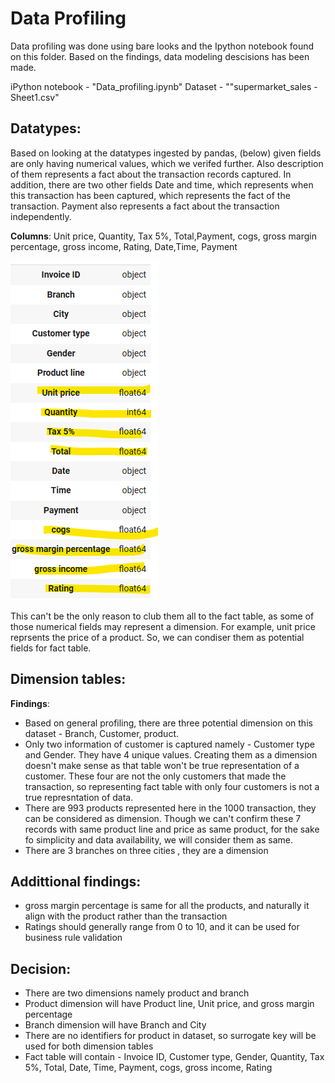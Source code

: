 # Data Profiling

Data profiling was done using bare looks and the Ipython notebook found on this folder. Based on the findings, data modeling descisions has been made.

iPython notebook - "Data_profiling.ipynb"
Dataset - ""supermarket_sales - Sheet1.csv"

## Datatypes:

Based on looking at the datatypes ingested by pandas, (below) given fields are only having numerical values, which we verifed further. Also description of them represents a fact about the transaction records captured. In addition, there are two other fields Date and time, which represents when this transaction has been captured, which represents the fact of the transaction. Payment also represents a fact about the transaction independently. 

**Columns**: Unit price, Quantity, Tax 5%, Total,Payment, cogs, gross margin percentage, gross income, Rating, Date,Time, Payment

![image info](./images/data_type.png)

This can't be the only reason to club them all to the fact table, as some of those numerical fields may represent a dimension. For example, unit price reprsents the price of a product. So, we can condiser them as potential fields for fact table.


## Dimension tables:
**Findings**:
- Based on general profiling, there are three potential dimension on this dataset - Branch, Customer, product. 
- Only two information of customer is captured namely - Customer type and Gender. They have 4 unique values. Creating them as a dimension doesn't make sense as that table won't be true representation of a customer. These four are not the only customers that made the transaction, so representing fact table with only four customers is not a true represntation of data.
- There are 993 products represented here in the 1000 transaction, they can be considered as dimension. Though we can't confirm these 7 records with same product line and price as same product, for the sake fo simplicity and data availability, we will consider them as same.
- There are 3 branches on three cities , they are a dimension

## Addittional findings:
- gross margin percentage is same for all the products, and naturally it align with the product rather than the transaction
- Ratings should generally range from 0 to 10, and it can be used for business rule validation

## Decision:
- There are two dimensions namely product and branch
- Product dimension will have Product line, Unit price, and gross margin percentage
- Branch dimension will have Branch and City
- There are no identifiers for product in dataset, so surrogate key will be used for both dimension tables
- Fact table will contain - Invoice ID, Customer type, Gender, Quantity, Tax 5%, Total, Date, Time, Payment, cogs, gross income, Rating
